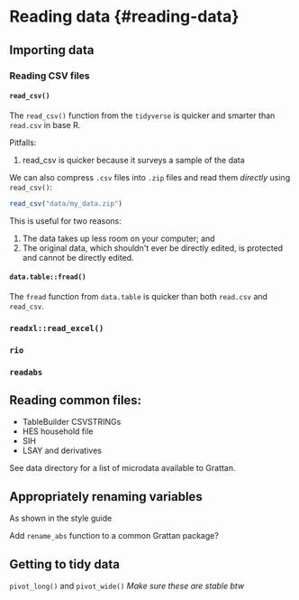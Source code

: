 # Reading data {#reading-data}

## Importing data

### Reading CSV files

#### `read_csv()`

The `read_csv()` function from the `tidyverse` is quicker and smarter than `read.csv` in base R. 

Pitfalls:
1. read_csv is quicker because it surveys a sample of the data

We can also compress `.csv` files into `.zip` files and read them _directly_ using `read_csv()`:


```r
read_csv("data/my_data.zip")
```

This is useful for two reasons: 

1. The data takes up less room on your computer; and
2. The original data, which shouldn't ever be directly edited, is protected and cannot be directly edited.

#### `data.table::fread()`

The `fread` function from `data.table` is quicker than both `read.csv` and `read_csv`. 



### `readxl::read_excel()`

### `rio` 

### `readabs`



## Reading common files:

- TableBuilder CSVSTRINGs
- HES household file
- SIH
- LSAY and derivatives

See data directory for a list of microdata available to Grattan.



## Appropriately renaming variables

As shown in the style guide

Add `rename_abs` function to a common Grattan package?


## Getting to tidy data

`pivot_long()` and `pivot_wide()`
_Make sure these are stable btw_


